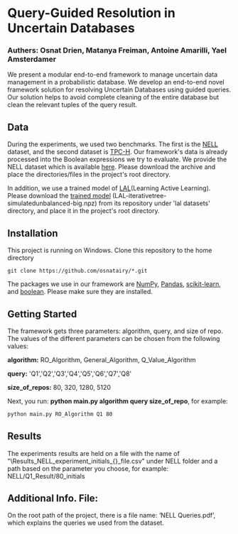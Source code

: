 # Query-Guided Resolution in Uncertain Databases
### Authers: Osnat Drien, Matanya Freiman, Antoine Amarilli, Yael Amsterdamer

We present a modular end-to-end framework to manage uncertain data management in a probabilistic database. We develop an end-to-end novel framework solution for resolving Uncertain Databases using guided queries. Our solution helps to avoid complete cleaning of the entire database but clean the relevant tuples of the query result. 

## Data

During the experiments, we used two benchmarks. The first is the [NELL](https://dl.acm.org/doi/10.1145/3191513) dataset, and the second dataset is [TPC-H](http://www.tpc.org/tpch/).
Our framework's data is already processed into the Boolean expressions we try to evaluate. We provide the NELL dataset which is available [here](https://drive.google.com/drive/folders/1deY_M52Vj45qr0Zudzhc0FsOTwxZjqOs?usp=sharing). Please download the archive and place the directories/files in the project's root directory.

In addition, we use a trained model of [LAL](https://proceedings.neurips.cc/paper/2017/file/8ca8da41fe1ebc8d3ca31dc14f5fc56c-Paper.pdf)(Learning Active Learning). Please download the [trained model](https://github.com/ksenia-konyushkova/LAL/blob/master/lal%20datasets/LAL-iterativetree-simulatedunbalanced-big.npz) (LAL-iterativetree-simulatedunbalanced-big.npz) from its repository under 'lal datasets' directory, and place it in the project's root directory.

## Installation

This project is running on Windows. 
Clone this repository to the home directory
```shell
git clone https://github.com/osnatairy/*.git
```
The packages we use in our framework are [NumPy](https://numpy.org/install/), [Pandas](https://pandas.pydata.org/docs/getting_started/install.html), [scikit-learn](https://scikit-learn.org/stable/install.html), and [boolean](https://pypi.org/project/boolean/). Please make sure they are installed.

## Getting Started
The framework gets three parameters: algorithm, query, and size of repo. The values of the different parameters can be chosen from the following values:

**algorithm:** RO_Algorithm, General_Algorithm, Q_Value_Algorithm

**query:** 'Q1','Q2','Q3','Q4','Q5','Q6','Q7','Q8'

**size_of_repos:** 80, 320, 1280, 5120

Next, you run: **python main.py algorithm query size_of_repo**, for example:

```bash
python main.py RO_Algorithm Q1 80
```

## Results
The experiments results are held on a file with the name of "\Results_NELL_experiment_initials_{}_file.csv" under NELL folder and a path based on the parameter you choose, for example: NELL/Q1_Result/80_initials


## Additional Info. File:
On the root path of the project, there is a file name: ‘NELL Queries.pdf’, which explains the queries we used from the dataset.
